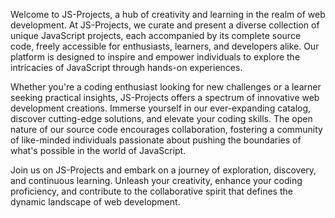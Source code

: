Welcome to JS-Projects, a hub of creativity and learning in the realm of web development. At JS-Projects, we curate and present a diverse collection of unique JavaScript projects, each accompanied by its complete source code, freely accessible for enthusiasts, learners, and developers alike. Our platform is designed to inspire and empower individuals to explore the intricacies of JavaScript through hands-on experiences.

Whether you're a coding enthusiast looking for new challenges or a learner seeking practical insights, JS-Projects offers a spectrum of innovative web development creations. Immerse yourself in our ever-expanding catalog, discover cutting-edge solutions, and elevate your coding skills. The open nature of our source code encourages collaboration, fostering a community of like-minded individuals passionate about pushing the boundaries of what's possible in the world of JavaScript.

Join us on JS-Projects and embark on a journey of exploration, discovery, and continuous learning. Unleash your creativity, enhance your coding proficiency, and contribute to the collaborative spirit that defines the dynamic landscape of web development.
